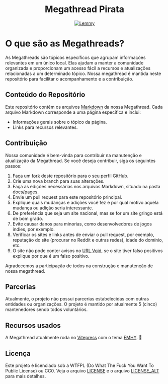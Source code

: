<h1 align="center">Megathread Pirata</h1>
<div align="center">
    <a href="https://lemmy.dbzer0.com/c/pirataria"><img alt="Lemmy" src="https://img.shields.io/lemmy/pirataria%40lemmy.dbzer0.com"></a>
</div>

# O que são as Megathreads?

As Megathreads são tópicos específicos que agrupam informações relevantes em um único local. Elas ajudam a manter a comunidade organizada e proporcionam um acesso fácil a recursos e atualizações relacionadas a um determinado tópico. Nossa megathread é mantida neste repositório para facilitar o acompanhamento e a contribuição.

## Conteúdo do Repositório

Este repositório contém os arquivos [Markdown](https://www.markdownguide.org/) da nossa Megathread. Cada arquivo Markdown corresponde a uma página específica e inclui:

- Informações gerais sobre o tópico da página.
- Links para recursos relevantes.

## Contribuição

Nossa comunidade é bem-vinda para contribuir na manutenção e atualização da Megathread. Se você deseja contribuir, siga os seguintes passos:

1. Faça um [fork](https://github.com/piratarialink/megathread_pirata/fork) deste repositório para o seu perfil GitHub.
2. Crie uma nova branch para suas alterações.
3. Faça as edições necessárias nos arquivos Markdown, situado na pasta docs/pages.
4. Envie um pull request para este repositório principal.
5. Explique quais mudanças e adições você fez e por qual motivo aquela mudança ou adição seria interessante.
6. De preferência que seja um site nacional, mas se for um site gringo está de bom grado.
7. Evite causar danos para minorias, como desenvolvedores de jogos indies, por exemplo.
8. Verificar os sites e links antes de enviar o pull request, por exemplo, reputação do site (procurar no Reddit e outras redes), idade do domínio, etc.
9. O site não pode conter avisos no [URL Void](https://www.urlvoid.com/), se o site tiver falso positivos explique por que é um falso positivo.

Agradecemos a participação de todos na construção e manutenção de nossa megathread.

## Parcerias

Atualmente, o projeto não possui parcerias estabelecidas com outras entidades ou organizações. O projeto é mantido por atualmente 5 (cinco) mantenedores sendo todos voluntários.

## Recursos usados

A Megathread atualmente roda no [Vitepress](https://vitepress.dev/) com o tema [FMHY](https://github.com/fmhy/FMHYedit). 💖

## Licença

Este projeto é licenciado sob a WTFPL (Do What The Fuck You Want To Public License) ou CC0. Veja o arquivo [LICENSE](LICENSE) e o arquivo [LICENSE_ALT](LICENSE_ALT) para mais detalhes.
